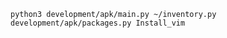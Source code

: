 
```angular2html
python3 development/apk/main.py ~/inventory.py development/apk/packages.py Install_vim
```

